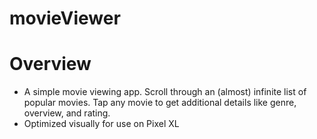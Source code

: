 # movieViewer

# Overview 
- A simple movie viewing app. Scroll through an (almost) infinite list of popular movies. Tap any movie to get additional details like genre, overview, and rating.
- Optimized visually for use on Pixel XL
